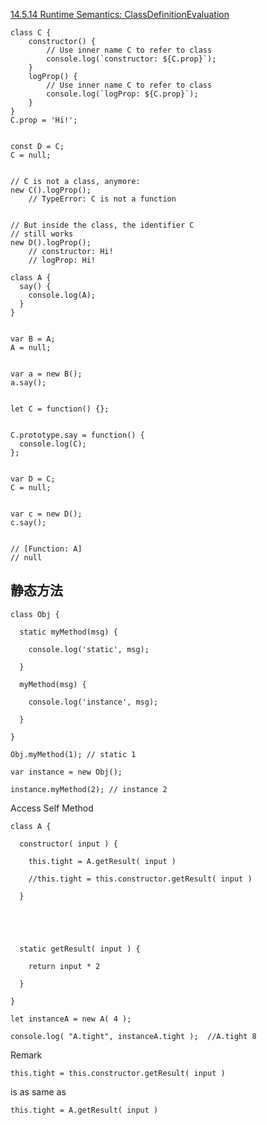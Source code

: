 
[14.5.14 Runtime Semantics: ClassDefinitionEvaluation](http://www.ecma-international.org/ecma-262/6.0/#sec-runtime-semantics-classdefinitionevaluation) 


```
class C {
    constructor() {
        // Use inner name C to refer to class
        console.log(`constructor: ${C.prop}`);
    }
    logProp() {
        // Use inner name C to refer to class
        console.log(`logProp: ${C.prop}`);
    }
}
C.prop = 'Hi!';


const D = C;
C = null;


// C is not a class, anymore:
new C().logProp();
    // TypeError: C is not a function


// But inside the class, the identifier C
// still works
new D().logProp();
    // constructor: Hi!
    // logProp: Hi!
```
```
class A {
  say() {
    console.log(A);
  }
}


var B = A;
A = null;


var a = new B();
a.say();


let C = function() {};


C.prototype.say = function() {
  console.log(C);
};


var D = C;
C = null;


var c = new D();
c.say();


// [Function: A]
// null
```


## 静态方法
```
class Obj {

  static myMethod(msg) {

    console.log('static', msg);

  }

  myMethod(msg) {

    console.log('instance', msg);

  }

}

Obj.myMethod(1); // static 1

var instance = new Obj();

instance.myMethod(2); // instance 2

```
Access Self Method

```
class A {

  constructor( input ) {

    this.tight = A.getResult( input )

    //this.tight = this.constructor.getResult( input )

  }

  

  

  static getResult( input ) {

    return input * 2

  }

}

let instanceA = new A( 4 );

console.log( "A.tight", instanceA.tight );  //A.tight 8

```
Remark

```
this.tight = this.constructor.getResult( input )

```
is as same as

```
this.tight = A.getResult( input )

```

